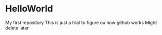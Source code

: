 # HelloWorld
My first repository
This is just a trial to figure ou how github works
Might delete later
